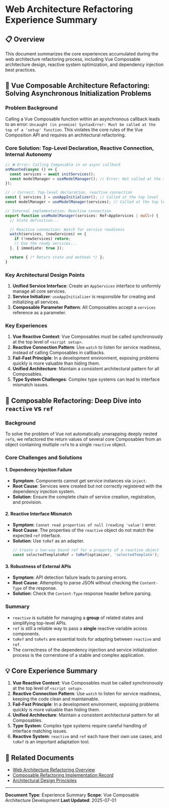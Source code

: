 # Web Architecture Refactoring Experience Summary

## 📋 Overview

This document summarizes the core experiences accumulated during the web architecture refactoring process, including Vue Composable architecture design, reactive system optimization, and dependency injection best practices.

## 🎯 Vue Composable Architecture Refactoring: Solving Asynchronous Initialization Problems

### Problem Background
Calling a Vue Composable function within an asynchronous callback leads to an error: `Uncaught (in promise) SyntaxError: Must be called at the top of a 'setup' function`. This violates the core rules of the Vue Composition API and requires an architectural refactoring.

### Core Solution: Top-Level Declaration, Reactive Connection, Internal Autonomy
```typescript
// ❌ Error: Calling Composable in an async callback
onMounted(async () => {
  const services = await initServices();
  const modelManager = useModelManager(); // Error: Not called at the top of setup
});

// ✅ Correct: Top-level declaration, reactive connection
const { services } = useAppInitializer(); // Called at the top level
const modelManager = useModelManager(services); // Called at the top level, passing the services reference

// Internal implementation: Reactive connection
export function useModelManager(services: Ref<AppServices | null>) {
  // State definition...

  // Reactive connection: Watch for service readiness
  watch(services, (newServices) => {
    if (!newServices) return;
    // Use the ready services...
  }, { immediate: true });

  return { /* Return state and methods */ };
}
```

### Key Architectural Design Points
1. **Unified Service Interface**: Create an `AppServices` interface to uniformly manage all core services.
2. **Service Initializer**: `useAppInitializer` is responsible for creating and initializing all services.
3. **Composable Parameter Pattern**: All Composables accept a `services` reference as a parameter.

### Key Experiences
1. **Vue Reactive Context**: Vue Composables must be called synchronously at the top level of `<script setup>`.
2. **Reactive Connection Pattern**: Use `watch` to listen for service readiness, instead of calling Composables in callbacks.
3. **Fail-Fast Principle**: In a development environment, exposing problems quickly is more valuable than hiding them.
4. **Unified Architecture**: Maintain a consistent architectural pattern for all Composables.
5. **Type System Challenges**: Complex type systems can lead to interface mismatch issues.

## 🔄 Composable Refactoring: Deep Dive into `reactive` vs `ref`

### Background
To solve the problem of Vue not automatically unwrapping deeply nested `ref`s, we refactored the return values of several core Composables from an object containing multiple `ref`s to a single `reactive` object.

### Core Challenges and Solutions

#### 1. Dependency Injection Failure
- **Symptom**: Components cannot get service instances via `inject`.
- **Root Cause**: Services were created but not correctly registered with the dependency injection system.
- **Solution**: Ensure the complete chain of service creation, registration, and provision.

#### 2. Reactive Interface Mismatch
- **Symptom**: `Cannot read properties of null (reading 'value')` error.
- **Root Cause**: The properties of the `reactive` object do not match the expected `ref` interface.
- **Solution**: Use `toRef` as an adapter.
  ```typescript
  // Create a two-way bound ref for a property of a reactive object
  const selectedTemplateRef = toRef(optimizer, 'selectedTemplate');
  ```

#### 3. Robustness of External APIs
- **Symptom**: API detection failure leads to parsing errors.
- **Root Cause**: Attempting to parse JSON without checking the `Content-Type` of the response.
- **Solution**: Check the `Content-Type` response header before parsing.

### Summary
- `reactive` is suitable for managing a **group** of related states and simplifying top-level APIs.
- `ref` is still a reliable way to pass a **single** reactive variable across components.
- `toRef` and `toRefs` are essential tools for adapting between `reactive` and `ref`.
- The correctness of the dependency injection and service initialization process is the cornerstone of a stable and complex application.

## 💡 Core Experience Summary

1. **Vue Reactive Context**: Vue Composables must be called synchronously at the top level of `<script setup>`.
2. **Reactive Connection Pattern**: Use `watch` to listen for service readiness, keeping the code clean and maintainable.
3. **Fail-Fast Principle**: In a development environment, exposing problems quickly is more valuable than hiding them.
4. **Unified Architecture**: Maintain a consistent architectural pattern for all Composables.
5. **Type System**: Complex type systems require careful handling of interface matching issues.
6. **Reactive System**: `reactive` and `ref` each have their own use cases, and `toRef` is an important adaptation tool.

## 🔗 Related Documents

- [Web Architecture Refactoring Overview](./README.md)
- [Composable Refactoring Implementation Record](./composables-refactor.md)
- [Architectural Design Principles](./design-principles.md)

---

**Document Type**: Experience Summary
**Scope**: Vue Composable Architecture Development
**Last Updated**: 2025-07-01
